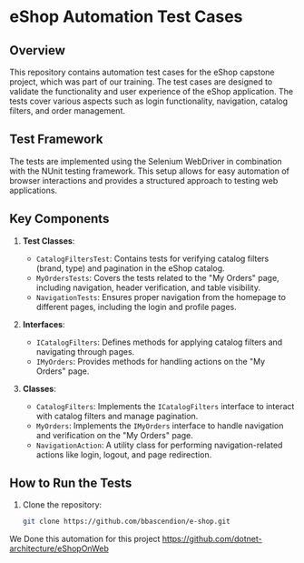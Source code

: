 # eShop Automation Test Cases

## Overview
This repository contains automation test cases for the eShop capstone project, which was part of our training. The test cases are designed to validate the functionality and user experience of the eShop application. The tests cover various aspects such as login functionality, navigation, catalog filters, and order management.

## Test Framework
The tests are implemented using the Selenium WebDriver in combination with the NUnit testing framework. This setup allows for easy automation of browser interactions and provides a structured approach to testing web applications.

## Key Components
1. **Test Classes**:
   - `CatalogFiltersTest`: Contains tests for verifying catalog filters (brand, type) and pagination in the eShop catalog.
   - `MyOrdersTests`: Covers the tests related to the "My Orders" page, including navigation, header verification, and table visibility.
   - `NavigationTests`: Ensures proper navigation from the homepage to different pages, including the login and profile pages.

2. **Interfaces**:
   - `ICatalogFilters`: Defines methods for applying catalog filters and navigating through pages.
   - `IMyOrders`: Provides methods for handling actions on the "My Orders" page.

3. **Classes**:
   - `CatalogFilters`: Implements the `ICatalogFilters` interface to interact with catalog filters and manage pagination.
   - `MyOrders`: Implements the `IMyOrders` interface to handle navigation and verification on the "My Orders" page.
   - `NavigationAction`: A utility class for performing navigation-related actions like login, logout, and page redirection.

## How to Run the Tests
1. Clone the repository:
   ```bash
   git clone https://github.com/bbascendion/e-shop.git

We Done this automation for this project 
https://github.com/dotnet-architecture/eShopOnWeb

